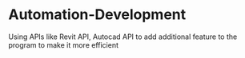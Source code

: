 # Automation-Development
Using APIs like Revit API, Autocad API to add additional feature to the program to make it more efficient
